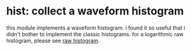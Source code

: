 # hist: collect a waveform histogram

this module implements a waveform histogram.
i found it so useful that i didn't bother to implement the classic histograms.
for a logarithmic raw histogram, please see [raw histogram](../rawhist/readme.md).
